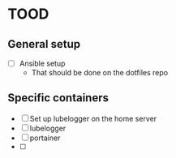 # TOOD

## General setup

- [ ] Ansible setup
  - That should be done on the dotfiles repo

## Specific containers

- [ ] Set up lubelogger on the home server
- [ ] lubelogger
- [ ] portainer
- [ ]
